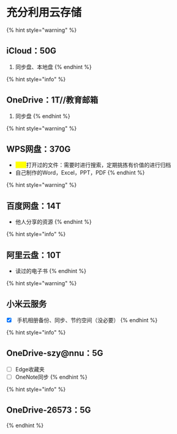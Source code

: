 # 充分利用云存储

{% hint style="warning" %}
## iCloud：50G

1. 同步盘、本地盘
{% endhint %}

{% hint style="info" %}
## OneDrive：1T//教育邮箱

1. 同步盘
{% endhint %}

{% hint style="warning" %}
## WPS网盘：370G

* <mark style="color:yellow;">缓存</mark>打开过的文件：需要时进行搜索，定期挑拣有价值的进行归档
* 自己制作的Word，Excel，PPT，PDF
{% endhint %}

{% hint style="warning" %}
## 百度网盘：14T

* 他人分享的资源
{% endhint %}

{% hint style="info" %}
## 阿里云盘：10T

* 读过的电子书
{% endhint %}

{% hint style="warning" %}
## 小米云服务

* [x] &#x20;手机相册备份、同步、节约空间（没必要）
{% endhint %}

{% hint style="info" %}
## OneDrive-szy@nnu：5G

* [ ] Edge收藏夹
* [ ] OneNote同步
{% endhint %}

{% hint style="info" %}
## OneDrive-26573：5G
{% endhint %}

